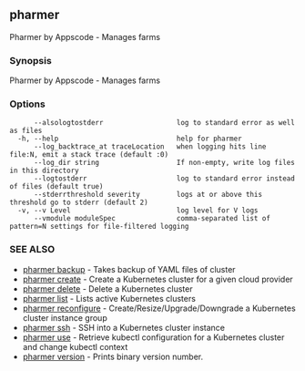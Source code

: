 ## pharmer

Pharmer by Appscode - Manages farms

### Synopsis


Pharmer by Appscode - Manages farms

### Options

```
      --alsologtostderr                  log to standard error as well as files
  -h, --help                             help for pharmer
      --log_backtrace_at traceLocation   when logging hits line file:N, emit a stack trace (default :0)
      --log_dir string                   If non-empty, write log files in this directory
      --logtostderr                      log to standard error instead of files (default true)
      --stderrthreshold severity         logs at or above this threshold go to stderr (default 2)
  -v, --v Level                          log level for V logs
      --vmodule moduleSpec               comma-separated list of pattern=N settings for file-filtered logging
```

### SEE ALSO
* [pharmer backup](pharmer_backup.md)	 - Takes backup of YAML files of cluster
* [pharmer create](pharmer_create.md)	 - Create a Kubernetes cluster for a given cloud provider
* [pharmer delete](pharmer_delete.md)	 - Delete a Kubernetes cluster
* [pharmer list](pharmer_list.md)	 - Lists active Kubernetes clusters
* [pharmer reconfigure](pharmer_reconfigure.md)	 - Create/Resize/Upgrade/Downgrade a Kubernetes cluster instance group
* [pharmer ssh](pharmer_ssh.md)	 - SSH into a Kubernetes cluster instance
* [pharmer use](pharmer_use.md)	 - Retrieve kubectl configuration for a Kubernetes cluster and change kubectl context
* [pharmer version](pharmer_version.md)	 - Prints binary version number.

